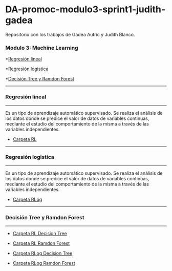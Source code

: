 # DA-promoc-modulo3-sprint1-judith-gadea
Repositorio con los trabajos de Gadea Autric y Judith Blanco.


### **Modulo 3: Machine Learning** 

*[Regresión lineal](#Regresión-lineal)

*[Regresión logistica](#Regresión-logistica)

*[Decisión Tree y Ramdon Forest](#Decisión-Tree-y-Ramdon-Forest)

---------------------------
### Regresión lineal
 ---------------------------
 
Es un tipo de aprendizaje automático supervisado. 
Se realiza el análisis de los datos donde se predice el valor de datos de variables continuas, mediante el estudio del 
comportamiento de la misma a través de las variables independientes. 

   *  [Carpeta RL](https://github.com/Adalab/DA-promoc-modulo3-sprint1-judith-gadea/tree/main/RL)

  
---------------------------
### Regresión logistica
---------------------------
  
 Es un tipo de aprendizaje automático supervisado. 
Se realiza el análisis de los datos donde se predice el valor de datos de variables continuas, mediante el estudio del 
comportamiento de la misma a través de las variables independientes.

   *  [Carpeta RLog](https://github.com/Adalab/DA-promoc-modulo3-sprint1-judith-gadea/tree/main/RLog)

-----------------------------
### Decisión Tree y Ramdon Forest
--------------------------------

   *  [Carpeta RL Decision Tree](https://github.com/Adalab/DA-promoc-modulo3-sprint1-judith-gadea/blob/main/RL/RL-11-DecisionTree.ipynb)
   
   *  [Carpeta RL Ramdon Forest](https://github.com/Adalab/DA-promoc-modulo3-sprint1-judith-gadea/blob/main/RL/RL-12-RandomForest_tree.ipynb)

   *  [Carpeta RLog Decision Tree](https://github.com/Adalab/DA-promoc-modulo3-sprint1-judith-gadea/blob/main/RLog/RLo-5-DecTree.ipynb)

   *  [Carpeta RLog Ramdon Forest](https://github.com/Adalab/DA-promoc-modulo3-sprint1-judith-gadea/blob/main/RLog/RLo-6-Ran-Forest.ipynb)







